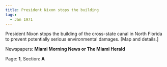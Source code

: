 ```yaml
---  
title: President Nixon stops the building  
tags:  
  - Jan 1971  
---  
```

  
President Nixon stops the building of the cross-state canal in North Florida to prevent potentially serious environmental damages. [Map and details.]  
  
Newspapers: **Miami Morning News or The Miami Herald**  
  
Page: **1**, Section: **A** 
